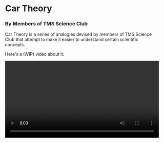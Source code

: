 # Car Theory
### By Members of TMS Science Club

Car Theory is a series of analogies devised by members of TMS Science Club that attempt to make it easier to understand certain scientific concepts.

Here's a (WIP) video about it:

<video controls style="width: 100%">
    <source src="media/videos/main/1080p60/Video.mp4" type="video/mp4">
    Your browser does not support the video tag :( Download <a href="media/videos/main/1080p60/Video.mp4" download>here.</a>
</video>